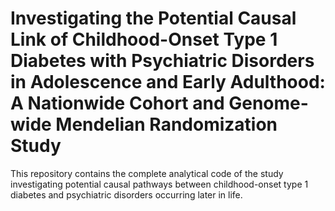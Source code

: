 # Investigating the Potential Causal Link of Childhood-Onset Type 1 Diabetes with Psychiatric Disorders in Adolescence and Early Adulthood: A Nationwide Cohort and Genome-wide Mendelian Randomization Study

This repository contains the complete analytical code of the study investigating potential causal pathways between childhood-onset type 1 diabetes and psychiatric disorders occurring later in life.
